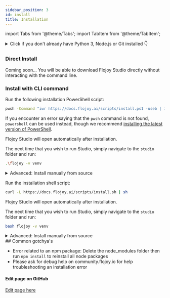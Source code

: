 ```yaml
---
sidebar_position: 3
id: install
title: Installation
---
```


import Tabs from '@theme/Tabs';
import TabItem from '@theme/TabItem';

<details>

<summary>Click if you don't already have Python 3, Node.js or Git installed 👇</summary>

To install Flojoy, firstly there are a few prequisites needed on your machine.

### Python == 3.10

[Download](https://www.python.org/downloads/)

Python and `pip` are required to install and run the Flojoy nodes. The version requirement for Python is `3.10` (any patch version, but not including `3.11`) and `20.0` for `pip`.

Open your Terminal and type `python3 –-version` to see if you already have Python installed and what the version number is.

### Node.js

[Download](https://nodejs.org/en/download/package-manager/)

Node.js is required to run Flojoy's app interface.

Open your Terminal and type `node -v` to see if you already have Node.js installed.

### Git

[Download](https://git-scm.com/download)

Git is required to run the installation script

Open your Terminal and type `git -v` to see if you already have Git installed.

</details>

### Direct Install

Coming soon... You will be able to download Flojoy Studio directly without interacting with the command line.

### Install with CLI command

<Tabs groupId="platform" queryString="platform">
  
<TabItem value="windows" label="Windows">
<div>

Run the following installation PowerShell script:

```bash
pwsh -Command "iwr https://docs.flojoy.ai/scripts/install.ps1 -useb | iex"
```

If you encounter an error saying that the `pwsh` command is not found, `powershell` can be used instead, though we recommend [installing the latest version of PowerShell](https://learn.microsoft.com/en-us/powershell/scripting/install/installing-powershell-on-windows).

Flojoy Studio will open automatically after installation.

The next time that you wish to run Studio, simply navigate to the `studio` folder and run:

```bash
.\flojoy -v venv
```

<details>
<summary>Advanced: Install manually from source</summary>

1. <a href="https://learn.microsoft.com/en-us/powershell/scripting/install/installing-powershell-on-windows">Update your PowerShell</a> to at least >= v7.0.0.

2. [Clone the repository](https://github.com/flojoy-io/studio) with the `--recursive` argument as follows:

```bash
git clone --recursive https://github.com/flojoy-io/studio.git
```

3. Navigate into the project root:

```bash
cd studio
```

4. We highly recommend creating a Python virtual environment inside the `studio` folder by running the command:

```bash
python3.10 -m venv venv
```

5. Finally, run:

```bash
.\flojoy -v venv
```

Optional flags:

<ul>
  <li><code>-v</code> provides the path to the Python virtual environment</li>
  <li><code>-n</code> skips installing the Node packages in package.json</li>
  <li><code>-p</code> skips installing the Python packages in requirements.txt</li>
  <li><code>-P</code> runs the backend server on a specific port</li>
  <li><code>-s</code> To <b>NOT</b> update submodules</li>
  <li><code>-S</code> To <b>NOT</b> enable Sentry</li>
  <li><code>-T</code> To enable Telemetry</li>
  <li><code>-d</code> To enable debug mode for backend</li>
</ul>

</details>

</div>
</TabItem>
<TabItem value="unix" label="Mac & Linux">
<div>

Run the installation shell script:

```bash
curl -L https://docs.flojoy.ai/scripts/install.sh | sh
```

Flojoy Studio will open automatically after installation.

The next time that you wish to run Studio, simply navigate to the `studio` folder and run:

```bash
bash flojoy -v venv
```

<details>
<summary>Advanced: Install manually from source</summary>

1. <a href="https://github.com/flojoy-io/studio">Clone the repository</a> with the <code>--recursive</code> flag as follows:

```bash
git clone --recursive https://github.com/flojoy-io/studio.git
```

2. Navigate into the project root:

```bash
cd studio
```

3. We highly recommend creating a Python virtual environment inside the `studio` folder by running the command:

```bash
python3.10 -m venv venv
```

5. Finally, run:

```bash
bash flojoy -v venv -p
```

Optional flags:

<ul>
  <li><code>-v</code> provides the path to the Python virtual environment</li>
  <li><code>-n</code> skips installing the Node packages in package.json</li>
  <li><code>-p</code> skips installing the Python packages in requirements.txt</li>
  <li><code>-P</code> runs the backend server on a specific port</li>
  <li><code>-s</code> To <b>NOT</b> update submodules</li>
  <li><code>-S</code> To <b>NOT</b> enable Sentry</li>
  <li><code>-T</code> To enable Telemetry</li>
  <li><code>-d</code> To enable debug mode for backend</li>
</ul>

</details>

</div>
</TabItem>

</Tabs>
## Common gotchya's

- Error related to an npm package: Delete the node_modules folder then run `npm install` to reinstall all node packages
- Please ask for debug help on community.flojoy.io for help troubleshooting an installation error

<SectionBreak />

[//]: # (Edit page on GitHub)

#### Edit page on GitHub

[Edit page here](https://github.com/flojoy-ai/docs/blob/main/docs/getting-started/install.md)

